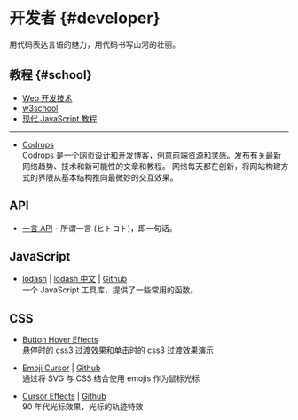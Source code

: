 # 开发者 {#developer}

用代码表达言语的魅力，用代码书写山河的壮丽。

## 教程 {#school}

- [Web 开发技术](https://developer.mozilla.org/zh-CN/docs/Web/)
- [w3school](https://www.w3school.com.cn/index.html)
- [现代 JavaScript 教程](https://zh.javascript.info/)

<hr/>

- [Codrops](https://tympanus.net/codrops/)<br/>
  Codrops 是一个网页设计和开发博客，创意前端资源和灵感。发布有关最新网络趋势、技术和新可能性的文章和教程。
  网络每天都在创新，将网站构建方式的界限从基本结构推向最微妙的交互效果。

## API

- [一言 API](https://developer.hitokoto.cn/) - 所谓一言 (ヒトコト)，即一句话。

## JavaScript

- [lodash](https://lodash.com/) | [lodash 中文](https://www.lodashjs.com/) | [Github](https://github.com/lodash/lodash) <br/>
  一个 JavaScript 工具库，提供了一些常用的函数。 <br/>

## CSS

- [Button Hover Effects](https://www.html5tricks.com/demo/css3-hover-buttons/index.html) <br/>
  悬停时的 css3 过渡效果和单击时的 css3 过渡效果演示

- [Emoji Cursor](https://www.emojicursor.app/) | [Github](https://github.com/kylekelly/emoji-cursor) <br/>
  通过将 SVG 与 CSS 结合使用 emojis 作为鼠标光标

- [Cursor Effects](https://tholman.com/cursor-effects/) | [Github](https://github.com/tholman/cursor-effects) <br/>
  90 年代光标效果，光标的轨迹特效
